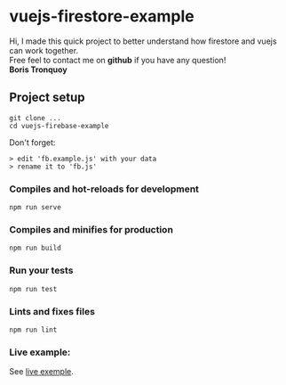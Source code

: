 # vuejs-firestore-example
Hi, I made this quick project to better understand how firestore and vuejs can work together.<br>
Free feel to contact me on <b>github</b> if you have any question! <br>
<b>Boris Tronquoy</b>
## Project setup
```
git clone ...
cd vuejs-firebase-example
```
Don't forget:
```
> edit 'fb.example.js' with your data
> rename it to 'fb.js'
```

### Compiles and hot-reloads for development
```
npm run serve
```

### Compiles and minifies for production
```
npm run build
```

### Run your tests
```
npm run test
```

### Lints and fixes files
```
npm run lint
```

### Live example:
See [live exemple](https://vuejs-firestore-example.firebaseapp.com/).
